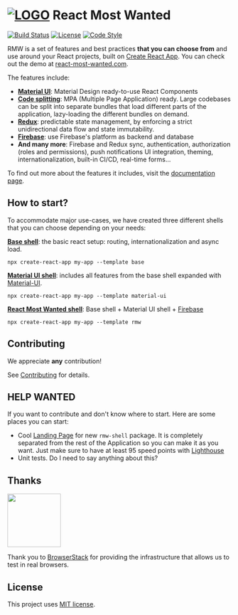 # [![LOGO][logo-image]][logo-url]  **React Most Wanted** 
[![Build Status][travis-image]][travis-url] [![License][license-image]][license-url] [![Code Style][code-style-image]][code-style-url]

RMW is a set of features and best practices **that you can choose from** and use around your React projects, built on [Create React App](https://github.com/facebookincubator/create-react-app). You can check out the demo at [react-most-wanted.com](https://react-most-wanted.com).

The features include:
- **[Material UI](https://material-ui.com/)**: Material Design ready-to-use React Components
- **[Code splitting](https://webpack.js.org/guides/code-splitting/)**: MPA (Multiple Page Application) ready. Large codebases can be split into separate bundles that load different parts of the application, lazy-loading the different bundles on demand.
- **[Redux](https://redux.js.org/)**: predictable state management, by enforcing a strict unidirectional data flow and state immutability.
- **[Firebase](https://firebase.google.com)**: use Firebase's platform as backend and database
- **And many more**: Firebase and Redux sync, authentication, authorization (roles and permissions), push notifications UI integration, theming, internationalization, built-in CI/CD, real-time forms...

To find out more about the features it includes, visit the [documentation page](https://www.react-most-wanted.com/docu/getting_started).

## How to start?

To accommodate major use-cases, we have created three different shells that you can choose depending on your needs:  

**[Base shell](./packages/base-shell/)**:
the basic react setup: routing, internationalization and async load.

```npx create-react-app my-app --template base```

**[Material UI shell](./packages/material-ui-shell/)**:
includes all features from the base shell expanded with [Material-UI](https://material-ui.com).

```npx create-react-app my-app --template material-ui```


**[React Most Wanted shell](./packages/rmw-shell)**:
Base shell + Material UI shell + [Firebase](https://firebase.google.com/)

```npx create-react-app my-app --template rmw```

## Contributing

We appreciate **any** contribution! 

See [Contributing](./CONTRIBUTING.md) for details.

## HELP WANTED

If you want to contribute and don't know where to start. Here are some places you can start:
- Cool  [Landing Page](https://github.com/TarikHuber/react-most-wanted/blob/master/packages/rmw-shell-new/cra-template-rmw/template/src/pages/LandingPage/LandingPage.js) for new ```rmw-shell``` package. It is completely separated from the rest of the Application so you can make it as you want. Just make sure to have at least 95 speed points with [Lighthouse](https://developers.google.com/web/tools/lighthouse)
- Unit tests. Do I need to say anything about this?

## Thanks

[<img src="https://www.browserstack.com/images/mail/browserstack-logo-footer.png" width="120">](https://www.browserstack.com/)

Thank you to [BrowserStack](https://www.browserstack.com/) for providing the infrastructure that allows us to test in real browsers.


## License

This project uses [MIT license](https://github.com/TarikHuber/react-most-wanted/blob/master/LICENSE).


[logo-image]: https://www.react-most-wanted.com/favicon-32x32.png
[logo-url]: https://github.com/TarikHuber/react-most-wanted/blob/master/README.md
[travis-image]: https://travis-ci.org/TarikHuber/react-most-wanted.svg?branch=master
[travis-url]: https://travis-ci.org/TarikHuber/react-most-wanted
[license-image]: https://img.shields.io/npm/l/express.svg
[license-url]: https://github.com/TarikHuber/react-most-wanted/master/LICENSE
[code-style-image]: https://img.shields.io/badge/code_style-prettier-ff69b4.svg?style=flat-square
[code-style-url]: https://github.com/prettier/prettier
